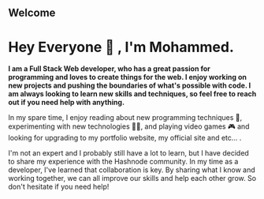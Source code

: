 ## Welcome

# Hey Everyone 👋 , I'm Mohammed.

**I am a Full Stack Web developer, who has a great passion for programming and loves to create things for the web. I enjoy working on new projects and pushing the boundaries of what's possible with code. I am always looking to learn new skills and techniques, so feel free to reach out if you need help with anything.**

In my spare time, I enjoy reading about new programming techniques 📖, experimenting with new technologies 👩‍💻, and playing video games 🎮 and looking for upgrading to my portfolio website, my official site and etc... .

I'm not an expert and I probably still have a lot to learn, but I have decided to share my experience with the Hashnode community. In my time as a developer, I've learned that collaboration is key. By sharing what I know and working together, we can all improve our skills and help each other grow. So don't hesitate if you need help!